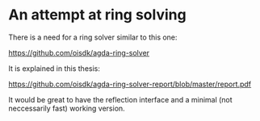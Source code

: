 An attempt at ring solving
========================================

There is a need for a ring solver similar to this one:

https://github.com/oisdk/agda-ring-solver

It is explained in this thesis:

https://github.com/oisdk/agda-ring-solver-report/blob/master/report.pdf

It would be great to have the reflection interface and a minimal (not neccessarily fast) working version.
